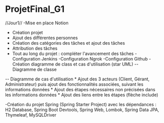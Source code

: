 # ProjetFinal_G1
//Jour1//
-Mise en place Notion
  * Création projet
  * Ajout des différentes personnes
  * Création des catégories des tâches et ajout des tâches
  * Attribution des tâches
  * Tout au long du projet : compléter l'avancement des tâches
-Configuration Jenkins
-Configuration Ngrok
-Configuration Github
-Création diagramme de class et cas d'utilisation (star UML)
  -- Diagramme de classe
  
  -- Diagramme de cas d'utilisation
    * Ajout des 3 acteurs (Client, Gérant, Administrateur) puis ajout des fonctionnalités associées, suivant les informations données
    * Ajout des étapes nécessaires non précisées dans les informations données
    * Ajout des liens entre les étapes (flèche include)
  
-Création du projet Spring (Spring Starter Project) avec les dépendances : H2 Database, Spring Boot Devtools, Spring Web, Lombok, Spring Data JPA, Thymeleaf, MySQLDriver

